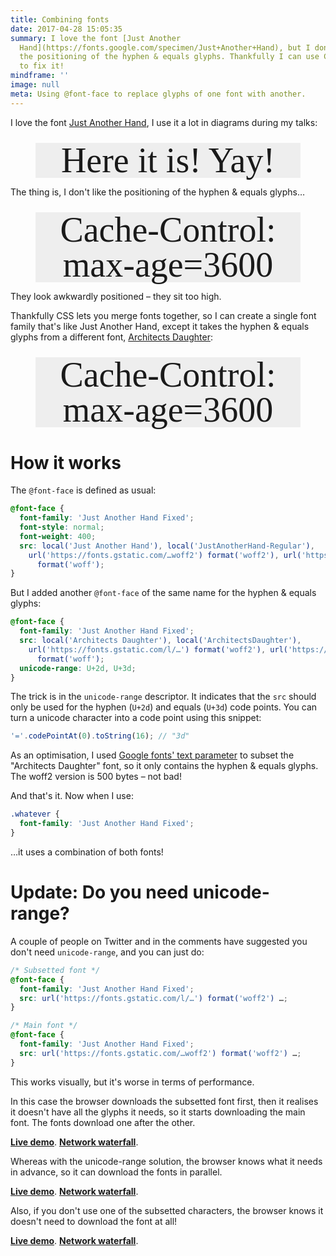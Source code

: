 ```yaml
---
title: Combining fonts
date: 2017-04-28 15:05:35
summary: I love the font [Just Another
  Hand](https://fonts.google.com/specimen/Just+Another+Hand), but I don't like
  the positioning of the hyphen & equals glyphs. Thankfully I can use CSS fonts
  to fix it!
mindframe: ''
image: null
meta: Using @font-face to replace glyphs of one font with another.
---
```


<style>
@font-face {
  font-family: 'Just Another Hand';
  font-style: normal;
  font-weight: 400;
  src: local('Just Another Hand'), local('JustAnotherHand-Regular'), url(https://fonts.gstatic.com/s/justanotherhand/v7/fKV8XYuRNNagXr38eqbRf2bHIGFY9zRy9KAPVD43QdU.woff2) format('woff2'), url(https://fonts.gstatic.com/s/justanotherhand/v7/fKV8XYuRNNagXr38eqbRf8-ortBJrX8dG4H9Ox7zsWc.woff) format('woff');
}

@font-face {
  font-family: 'Just Another Hand Fixed';
  font-style: normal;
  font-weight: 400;
  src: local('Just Another Hand'), local('JustAnotherHand-Regular'), url(https://fonts.gstatic.com/s/justanotherhand/v7/fKV8XYuRNNagXr38eqbRf2bHIGFY9zRy9KAPVD43QdU.woff2) format('woff2'), url(https://fonts.gstatic.com/s/justanotherhand/v7/fKV8XYuRNNagXr38eqbRf8-ortBJrX8dG4H9Ox7zsWc.woff) format('woff');
}

@font-face {
  font-family: "Just Another Hand Fixed";
  src: local('Architects Daughter'), local('ArchitectsDaughter'), url(https://fonts.gstatic.com/l/font?kit=RXTgOOQ9AAtaVOHxx0IUBDrRnkt4rmSI6qS07ibfugwWYsZpeeE_lScv_WSQELyh&skey=d34ee9a1a308e98b&v=v6) format('woff2'), url(https://fonts.gstatic.com/l/font?kit=RXTgOOQ9AAtaVOHxx0IUBAgVrDCMKncvdxTxFP2hhz8WYsZpeeE_lScv_WSQELyh&skey=d34ee9a1a308e98b&v=v6) format('woff');
  unicode-range: U+2d, U+3d;
}

.jah-demo,
.jah-fixed-demo {
  font: normal 2.5rem/1 "Just Another Hand";
  margin: 1.3rem 0 0.9rem;
  text-align: center;
}

@media (min-width: 435px) {
  .jah-demo,
  .jah-fixed-demo {
    font: normal 3.5rem/1 "Just Another Hand";
    margin: 1.5rem 0 0.9rem;
  }
}

.jah-fixed-demo {
  font-family: "Just Another Hand Fixed";
}
</style>

I love the font [Just Another Hand](https://fonts.google.com/specimen/Just+Another+Hand), I use it a lot in diagrams during my talks:

<figure class="full-figure" style="background: #eee">
<div class="jah-demo">Here it is! Yay!</div>
</figure>

The thing is, I don't like the positioning of the hyphen & equals glyphs…

<figure class="full-figure" style="background: #eee">
<div class="jah-demo">Cache-Control: max-age=3600</div>
</figure>

They look awkwardly positioned – they sit too high.

Thankfully CSS lets you merge fonts together, so I can create a single font family that's like Just Another Hand, except it takes the hyphen & equals glyphs from a different font, [Architects Daughter](https://fonts.google.com/specimen/Architects+Daughter):

<figure class="full-figure" style="background: #eee">
<div class="jah-fixed-demo">Cache-Control: max-age=3600</div>
</figure>

# How it works

The `@font-face` is defined as usual:

```css
@font-face {
  font-family: 'Just Another Hand Fixed';
  font-style: normal;
  font-weight: 400;
  src: local('Just Another Hand'), local('JustAnotherHand-Regular'),
    url('https://fonts.gstatic.com/…woff2') format('woff2'), url('https://fonts.gstatic.com/…woff')
      format('woff');
}
```

But I added another `@font-face` of the same name for the hyphen & equals glyphs:

```css
@font-face {
  font-family: 'Just Another Hand Fixed';
  src: local('Architects Daughter'), local('ArchitectsDaughter'),
    url('https://fonts.gstatic.com/l/…') format('woff2'), url('https://fonts.gstatic.com/l/…')
      format('woff');
  unicode-range: U+2d, U+3d;
}
```

The trick is in the `unicode-range` descriptor. It indicates that the `src` should only be used for the hyphen (`U+2d`) and equals (`U+3d`) code points. You can turn a unicode character into a code point using this snippet:

```js
'='.codePointAt(0).toString(16); // "3d"
```

As an optimisation, I used [Google fonts' text parameter](https://fonts.googleblog.com/2011/04/streamline-your-web-font-requests.html) to subset the "Architects Daughter" font, so it only contains the hyphen & equals glyphs. The woff2 version is 500 bytes – not bad!

And that's it. Now when I use:

```css
.whatever {
  font-family: 'Just Another Hand Fixed';
}
```

…it uses a combination of both fonts!

# Update: Do you need unicode-range?

A couple of people on Twitter and in the comments have suggested you don't need `unicode-range`, and you can just do:

```css
/* Subsetted font */
@font-face {
  font-family: 'Just Another Hand Fixed';
  src: url('https://fonts.gstatic.com/l/…') format('woff2') …;
}

/* Main font */
@font-face {
  font-family: 'Just Another Hand Fixed';
  src: url('https://fonts.gstatic.com/…woff2') format('woff2') …;
}
```

This works visually, but it's worse in terms of performance.

In this case the browser downloads the subsetted font first, then it realises it doesn't have all the glyphs it needs, so it starts downloading the main font. The fonts download one after the other.

**[Live demo](https://output.jsbin.com/sukaceq/quiet)**. **[Network waterfall](http://www.softwareishard.com/har/viewer/?inputUrl=https://cdn.rawgit.com/jakearchibald/7d5f7526f889aa0855aceaa348f020bc/raw/2c01a336ee3e2f10e68c1f62e77a7690f946f8bc/1.js)**.

Whereas with the unicode-range solution, the browser knows what it needs in advance, so it can download the fonts in parallel.

**[Live demo](https://output.jsbin.com/laramad/quiet)**. **[Network waterfall](http://www.softwareishard.com/har/viewer/?inputUrl=https://cdn.rawgit.com/jakearchibald/7d5f7526f889aa0855aceaa348f020bc/raw/5c5423286ec969e7194430b0671469a1168072d1/1.js)**.

Also, if you don't use one of the subsetted characters, the browser knows it doesn't need to download the font at all!

**[Live demo](https://output.jsbin.com/cunode/quiet)**. **[Network waterfall](http://www.softwareishard.com/har/viewer/?inputUrl=https://cdn.rawgit.com/jakearchibald/7d5f7526f889aa0855aceaa348f020bc/raw/4030ff99fa0744040ff694bb56ca045dd68592c8/1.js)**.
